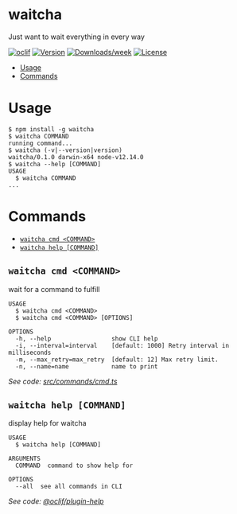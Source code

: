 waitcha
=======

Just want to wait everything in every way

[![oclif](https://img.shields.io/badge/cli-oclif-brightgreen.svg)](https://oclif.io)
[![Version](https://img.shields.io/npm/v/waitcha.svg)](https://npmjs.org/package/waitcha)
[![Downloads/week](https://img.shields.io/npm/dw/waitcha.svg)](https://npmjs.org/package/waitcha)
[![License](https://img.shields.io/npm/l/waitcha.svg)](https://github.com/mosteast/waitcha/blob/master/package.json)

<!-- toc -->
* [Usage](#usage)
* [Commands](#commands)
<!-- tocstop -->
# Usage
<!-- usage -->
```sh-session
$ npm install -g waitcha
$ waitcha COMMAND
running command...
$ waitcha (-v|--version|version)
waitcha/0.1.0 darwin-x64 node-v12.14.0
$ waitcha --help [COMMAND]
USAGE
  $ waitcha COMMAND
...
```
<!-- usagestop -->
# Commands
<!-- commands -->
* [`waitcha cmd <COMMAND>`](#waitcha-cmd-command)
* [`waitcha help [COMMAND]`](#waitcha-help-command)

## `waitcha cmd <COMMAND>`

wait for a command to fulfill

```
USAGE
  $ waitcha cmd <COMMAND>
  $ waitcha cmd <COMMAND> [OPTIONS]

OPTIONS
  -h, --help                 show CLI help
  -i, --interval=interval    [default: 1000] Retry interval in milliseconds
  -m, --max_retry=max_retry  [default: 12] Max retry limit.
  -n, --name=name            name to print
```

_See code: [src/commands/cmd.ts](https://github.com/mosteast/waitcha/blob/v0.1.0/src/commands/cmd.ts)_

## `waitcha help [COMMAND]`

display help for waitcha

```
USAGE
  $ waitcha help [COMMAND]

ARGUMENTS
  COMMAND  command to show help for

OPTIONS
  --all  see all commands in CLI
```

_See code: [@oclif/plugin-help](https://github.com/oclif/plugin-help/blob/v2.2.3/src/commands/help.ts)_
<!-- commandsstop -->

